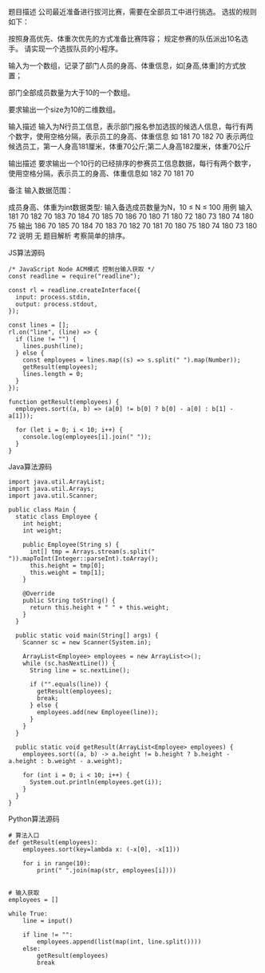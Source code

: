 题目描述
公司最近准备进行拔河比赛，需要在全部员工中进行挑选。
选拔的规则如下：

按照身高优先、体重次优先的方式准备比赛阵容；
规定参赛的队伍派出10名选手。
请实现一个选拔队员的小程序。

输入为一个数组，记录了部门人员的身高、体重信息，如[身高,体重]的方式放置；

部门全部成员数量为大于10的一个数组。

要求输出一个size为10的二维数组。


输入描述
输入为N行员工信息，表示部门报名参加选拔的候选人信息，每行有两个数字，使用空格分隔，表示员工的身高、体重信息
如
181 70
182 70
表示两位候选员工，第一人身高181厘米，体重70公斤;第二人身高182厘米，体重70公斤

输出描述
要求输出一个10行的已经排序的参赛员工信息数据，每行有两个数字，使用空格分隔，表示员工的身高、体重信息如
182 70
181 70

备注
输入数据范围：

成员身高、体重为int数据类型:
输入备选成员数量为N，10 ≤ N ≤ 100
用例
输入	181 70
182 70
183 70
184 70
185 70
186 70
180 71
180 72
180 73
180 74
180 75
输出	186 70
185 70
184 70
183 70
182 70
181 70
180 75
180 74
180 73
180 72
说明	无
题目解析
考察简单的排序。

JS算法源码

```
/* JavaScript Node ACM模式 控制台输入获取 */
const readline = require("readline");
 
const rl = readline.createInterface({
  input: process.stdin,
  output: process.stdout,
});
 
const lines = [];
rl.on("line", (line) => {
  if (line != "") {
    lines.push(line);
  } else {
    const employees = lines.map((s) => s.split(" ").map(Number));
    getResult(employees);
    lines.length = 0;
  }
});
 
function getResult(employees) {
  employees.sort((a, b) => (a[0] != b[0] ? b[0] - a[0] : b[1] - a[1]));
 
  for (let i = 0; i < 10; i++) {
    console.log(employees[i].join(" "));
  }
}
```

Java算法源码

```
import java.util.ArrayList;
import java.util.Arrays;
import java.util.Scanner;
 
public class Main {
  static class Employee {
    int height;
    int weight;
 
    public Employee(String s) {
      int[] tmp = Arrays.stream(s.split(" ")).mapToInt(Integer::parseInt).toArray();
      this.height = tmp[0];
      this.weight = tmp[1];
    }
 
    @Override
    public String toString() {
      return this.height + " " + this.weight;
    }
  }
 
  public static void main(String[] args) {
    Scanner sc = new Scanner(System.in);
 
    ArrayList<Employee> employees = new ArrayList<>();
    while (sc.hasNextLine()) {
      String line = sc.nextLine();
 
      if ("".equals(line)) {
        getResult(employees);
        break;
      } else {
        employees.add(new Employee(line));
      }
    }
  }
 
  public static void getResult(ArrayList<Employee> employees) {
    employees.sort((a, b) -> a.height != b.height ? b.height - a.height : b.weight - a.weight);
 
    for (int i = 0; i < 10; i++) {
      System.out.println(employees.get(i));
    }
  }
}
```

Python算法源码

```
# 算法入口
def getResult(employees):
    employees.sort(key=lambda x: (-x[0], -x[1]))
 
    for i in range(10):
        print(" ".join(map(str, employees[i])))
 
 
# 输入获取
employees = []
 
while True:
    line = input()
 
    if line != "":
        employees.append(list(map(int, line.split())))
    else:
        getResult(employees)
        break
```

